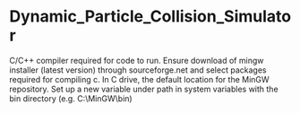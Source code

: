 # Dynamic_Particle_Collision_Simulator
C/C++ compiler required for code to run. Ensure download of mingw installer (latest version) through sourceforge.net and select packages required for compiling c. In C drive, the default 
location for the MinGW repository. Set up a new variable under path in system variables with the bin directory (e.g. C:\MinGW\bin)


